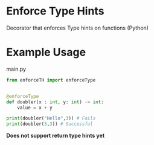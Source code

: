 # Enforce Type Hints
Decorator that enforces Type hints on functions (Python)

# Example Usage
main.py
```py
from enforceTH import enforceType


@enforceType
def doubler(x : int, y: int) -> int:
	value = x + y

print(doubler("Hello",3)) # Fails
print(doubler(3,3)) # Successful
```

**Does not support return type hints yet**

